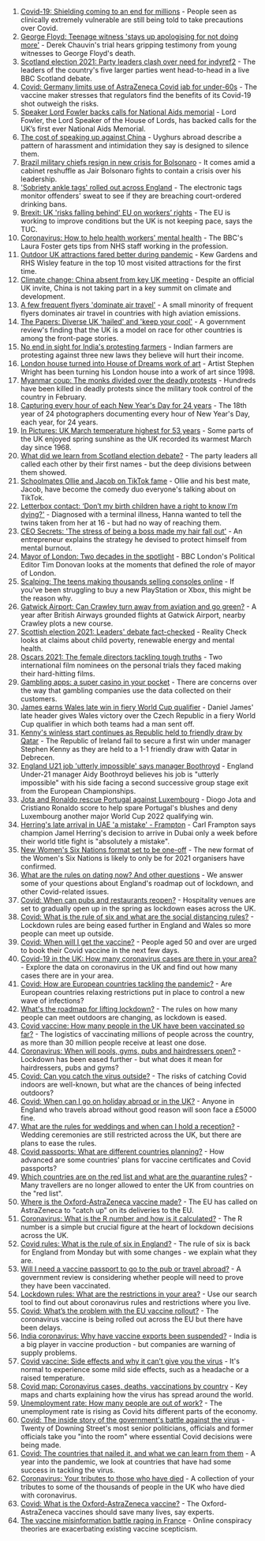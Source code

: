 1. [Covid-19: Shielding coming to an end for millions](https://www.bbc.co.uk/news/uk-56584380) - People seen as clinically extremely vulnerable are still being told to take precautions over Covid.
2. [George Floyd: Teenage witness 'stays up apologising for not doing more'](https://www.bbc.co.uk/news/world-us-canada-56585165) - Derek Chauvin's trial hears gripping testimony from young witnesses to George Floyd's death.
3. [Scotland election 2021: Party leaders clash over need for indyref2](https://www.bbc.co.uk/news/uk-scotland-scotland-politics-56583377) - The leaders of the country's five larger parties went head-to-head in a live BBC Scotland debate.
4. [Covid: Germany limits use of AstraZeneca Covid jab for under-60s](https://www.bbc.co.uk/news/world-europe-56580728) - The vaccine maker stresses that regulators find the benefits of its Covid-19 shot outweigh the risks.
5. [Speaker Lord Fowler backs calls for National Aids memorial](https://www.bbc.co.uk/news/uk-politics-56578990) - Lord Fowler, the Lord Speaker of the House of Lords, has backed calls for the UK’s first ever National Aids Memorial.
6. [The cost of speaking up against China](https://www.bbc.co.uk/news/world-asia-china-56563449) - Uyghurs abroad describe a pattern of harassment and intimidation they say is designed to silence them.
7. [Brazil military chiefs resign in new crisis for Bolsonaro](https://www.bbc.co.uk/news/world-latin-america-56581131) - It comes amid a cabinet reshuffle as Jair Bolsonaro fights to contain a crisis over his leadership.
8. ['Sobriety ankle tags' rolled out across England](https://www.bbc.co.uk/news/uk-politics-56583153) - The electronic tags monitor offenders' sweat to see if they are breaching court-ordered drinking bans.
9. [Brexit: UK 'risks falling behind' EU on workers’ rights](https://www.bbc.co.uk/news/business-56582566) - The EU is working to improve conditions but the UK is not keeping pace, says the TUC.
10. [Coronavirus: How to help health workers' mental health](https://www.bbc.co.uk/news/health-56504442) - The BBC's Laura Foster gets tips from NHS staff working in the profession.
11. [Outdoor UK attractions fared better during pandemic](https://www.bbc.co.uk/news/entertainment-arts-56565168) - Kew Gardens and RHS Wisley feature in the top 10 most visited attractions for the first time.
12. [Climate change: China absent from key UK meeting](https://www.bbc.co.uk/news/science-environment-56584575) - Despite an official UK invite, China is not taking part in a key summit on climate and development.
13. [A few frequent flyers 'dominate air travel'](https://www.bbc.co.uk/news/science-environment-56582094) - A small minority of frequent flyers dominates air travel in countries with high aviation emissions.
14. [The Papers: Diverse UK 'hailed' and 'keep your cool'](https://www.bbc.co.uk/news/blogs-the-papers-56585045) - A government review's finding that the UK is a model on race for other countries is among the front-page stories.
15. [No end in sight for India's protesting farmers](https://www.bbc.co.uk/news/world-asia-india-56520138) - Indian farmers are protesting against three new laws they believe will hurt their income.
16. [London house turned into House of Dreams work of art](https://www.bbc.co.uk/news/uk-england-london-56582064) - Artist Stephen Wright has been turning his London house into a work of art since 1998.
17. [Myanmar coup: The monks divided over the deadly protests](https://www.bbc.co.uk/news/world-asia-56580788) - Hundreds have been killed in deadly protests since the military took control of the country in February.
18. [Capturing every hour of each New Year's Day for 24 years](https://www.bbc.co.uk/news/in-pictures-56524580) - The 18th year of 24 photographers documenting every hour of New Year's Day, each year, for 24 years.
19. [In Pictures: UK March temperature highest for 53 years](https://www.bbc.co.uk/news/uk-56579679) - Some parts of the UK enjoyed spring sunshine as the UK recorded its warmest March day since 1968.
20. [What did we learn from Scotland election debate?](https://www.bbc.co.uk/news/uk-scotland-scotland-politics-56583168) - The party leaders all called each other by their first names - but the deep divisions between them showed.
21. [Schoolmates Ollie and Jacob on TikTok fame](https://www.bbc.co.uk/news/uk-56582976) - Ollie and his best mate, Jacob, have become the comedy duo everyone's talking about on TikTok.
22. [Letterbox contact: ‘Don’t my birth children have a right to know I’m dying?'](https://www.bbc.co.uk/news/stories-56576285) - Diagnosed with a terminal illness, Hanna wanted to tell the twins taken from her at 16 - but had no way of reaching them.
23. [CEO Secrets: 'The stress of being a boss made my hair fall out'](https://www.bbc.co.uk/news/business-56491743) - An entrepreneur explains the strategy he devised to protect himself from mental burnout.
24. [Mayor of London: Two decades in the spotlight](https://www.bbc.co.uk/news/uk-england-london-55189622) - BBC London's Political Editor Tim Donovan looks at the moments that defined the role of mayor of London.
25. [Scalping: The teens making thousands selling consoles online](https://www.bbc.co.uk/news/newsbeat-56270058) - If you've been struggling to buy a new PlayStation or Xbox, this might be the reason why.
26. [Gatwick Airport: Can Crawley turn away from aviation and go green?](https://www.bbc.co.uk/news/uk-england-sussex-56486632) - A year after British Airways grounded flights at Gatwick Airport, nearby Crawley plots a new course.
27. [Scottish election 2021: Leaders' debate fact-checked](https://www.bbc.co.uk/news/56583531) - Reality Check looks at claims about child poverty, renewable energy and mental health.
28. [Oscars 2021: The female directors tackling tough truths](https://www.bbc.co.uk/news/entertainment-arts-56564427) - Two international film nominees on the personal trials they faced making their hard-hitting films.
29. [Gambling apps: a super casino in your pocket](https://www.bbc.co.uk/news/technology-56580411) - There are concerns over the way that gambling companies use the data collected on their customers.
30. [James earns Wales late win in fiery World Cup qualifier](https://www.bbc.co.uk/sport/football/56492329) - Daniel James' late header gives Wales victory over the Czech Republic in a fiery World Cup qualifier in which both teams had a man sent off.
31. [Kenny's winless start continues as Republic held to friendly draw by Qatar](https://www.bbc.co.uk/sport/football/56565675) - The Republic of Ireland fail to secure a first win under manager Stephen Kenny as they are held to a 1-1 friendly draw with Qatar in Debrecen.
32. [England U21 job 'utterly impossible' says manager Boothroyd](https://www.bbc.co.uk/sport/football/56583091) - England Under-21 manager Aidy Boothroyd believes his job is "utterly impossible" with his side facing a second successive group stage exit from the European Championships.
33. [Jota and Ronaldo rescue Portugal against Luxembourg](https://www.bbc.co.uk/sport/football/56583907) - Diogo Jota and Cristiano Ronaldo score to help spare Portugal's blushes and deny Luxembourg another major World Cup 2022 qualifying win.
34. [Herring's late arrival in UAE 'a mistake' - Frampton](https://www.bbc.co.uk/sport/boxing/56575329) - Carl Frampton says champion Jamel Herring's decision to arrive in Dubai only a week before their world title fight is "absolutely a mistake".
35. [New Women's Six Nations format set to be one-off](https://www.bbc.co.uk/sport/rugby-union/56577265) - The new format of the Women's Six Nations is likely to only be for 2021 organisers have confirmed.
36. [What are the rules on dating now? And other questions](https://www.bbc.co.uk/news/world-asia-china-51176409) - We answer some of your questions about England's roadmap out of lockdown, and other Covid-related issues.
37. [Covid: When can pubs and restaurants reopen?](https://www.bbc.co.uk/news/business-52977388) - Hospitality venues are set to gradually open up in the spring as lockdown eases across the UK.
38. [Covid: What is the rule of six and what are the social distancing rules?](https://www.bbc.co.uk/news/uk-51506729) - Lockdown rules are being eased further in England and Wales so more people can meet up outside.
39. [Covid: When will I get the vaccine?](https://www.bbc.co.uk/news/health-55045639) - People aged 50 and over are urged to book their Covid vaccine in the next few days.
40. [Covid-19 in the UK: How many coronavirus cases are there in your area?](https://www.bbc.co.uk/news/uk-51768274) - Explore the data on coronavirus in the UK and find out how many cases there are in your area.
41. [Covid: How are European countries tackling the pandemic?](https://www.bbc.co.uk/news/explainers-53640249) - Are European countries relaxing restrictions put in place to control a new wave of infections?
42. [What's the roadmap for lifting lockdown?](https://www.bbc.co.uk/news/explainers-52530518) - The rules on how many people can meet outdoors are changing, as lockdown is eased.
43. [Covid vaccine: How many people in the UK have been vaccinated so far?](https://www.bbc.co.uk/news/health-55274833) - The logistics of vaccinating millions of people across the country, as more than 30 million people receive at least one dose.
44. [Coronavirus: When will pools, gyms, pubs and hairdressers open?](https://www.bbc.co.uk/news/explainers-53349989) - Lockdown has been eased further - but what does it mean for hairdressers, pubs and gyms?
45. [Covid: Can you catch the virus outside?](https://www.bbc.co.uk/news/explainers-55680305) - The risks of catching Covid indoors are well-known, but what are the chances of being infected outdoors?
46. [Covid: When can I go on holiday abroad or in the UK?](https://www.bbc.co.uk/news/explainers-52646738) - Anyone in England who travels abroad without good reason will soon face a £5000 fine.
47. [What are the rules for weddings and when can I hold a reception?](https://www.bbc.co.uk/news/explainers-52811509) - Wedding ceremonies are still restricted across the UK, but there are plans to ease the rules.
48. [Covid passports: What are different countries planning?](https://www.bbc.co.uk/news/world-europe-56522408) - How advanced are some countries' plans for vaccine certificates and Covid passports?
49. [Which countries are on the red list and what are the quarantine rules?](https://www.bbc.co.uk/news/explainers-52544307) - Many travellers are no longer allowed to enter the UK from countries on the "red list".
50. [Where is the Oxford-AstraZeneca vaccine made?](https://www.bbc.co.uk/news/56483766) - The EU has called on AstraZeneca to "catch up" on its deliveries to the EU.
51. [Coronavirus: What is the R number and how is it calculated?](https://www.bbc.co.uk/news/health-52473523) - The R number is a simple but crucial figure at the heart of lockdown decisions across the UK.
52. [Covid rules: What is the rule of six in England?](https://www.bbc.co.uk/news/health-56526587) - The rule of six is back for England from Monday but with some changes - we explain what they are.
53. [Will I need a vaccine passport to go to the pub or travel abroad?](https://www.bbc.co.uk/news/explainers-55718553) - A government review is considering whether people will need to prove they have been vaccinated.
54. [Lockdown rules: What are the restrictions in your area?](https://www.bbc.co.uk/news/uk-54373904) - Use our search tool to find out about coronavirus rules and restrictions where you live.
55. [Covid: What’s the problem with the EU vaccine rollout?](https://www.bbc.co.uk/news/explainers-52380823) - The coronavirus vaccine is being rolled out across the EU but there have been delays.
56. [India coronavirus: Why have vaccine exports been suspended?](https://www.bbc.co.uk/news/world-asia-india-55571793) - India is a big player in vaccine production - but companies are warning of supply problems.
57. [Covid vaccine: Side effects and why it can’t give you the virus](https://www.bbc.co.uk/news/health-56437270) - It's normal to experience some mild side effects, such as a headache or a raised temperature.
58. [Covid map: Coronavirus cases, deaths, vaccinations by country](https://www.bbc.co.uk/news/world-51235105) - Key maps and charts explaining how the virus has spread around the world.
59. [Unemployment rate: How many people are out of work?](https://www.bbc.co.uk/news/business-52660591) - The unemployment rate is rising as Covid hits different parts of the economy.
60. [Covid: The inside story of the government's battle against the virus](https://www.bbc.co.uk/news/uk-politics-56361599) - Twenty of Downing Street's most senior politicians, officials and former officials take you "into the room" where essential Covid decisions were being made.
61. [Covid: The countries that nailed it, and what we can learn from them](https://www.bbc.co.uk/news/uk-56455030) - A year into the pandemic, we look at countries that have had some success in tackling the virus.
62. [Coronavirus: Your tributes to those who have died](https://www.bbc.co.uk/news/uk-52676411) - A collection of your tributes to some of the thousands of people in the UK who have died with coronavirus.
63. [Covid: What is the Oxford-AstraZeneca vaccine?](https://www.bbc.co.uk/news/health-55302595) - The Oxford-AstraZeneca vaccines should save many lives, say experts.
64. [The vaccine misinformation battle raging in France](https://www.bbc.co.uk/news/blogs-trending-56526265) - Online conspiracy theories are exacerbating existing vaccine scepticism.
